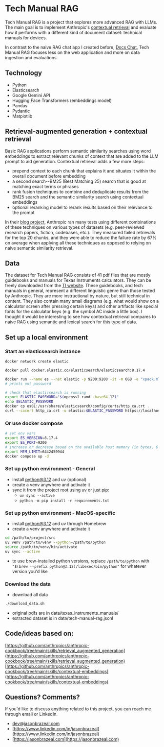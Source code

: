 # Tech Manual RAG

Tech Manual RAG is a project that explores more advanced RAG with LLMs. The main goal is to implement Anthropic's [contextual retrieval](https://www.anthropic.com/news/contextual-retrieval) and evaluate how it performs with a different kind of document dataset: technical manuals for devices.

In contrast to the naive RAG chat app I created before, [Docs Chat](https://github.com/jasonbrazeal/docs-chat), Tech Manual RAG focuses less on the web application and more on data ingestion and evaluations.

## Technology

* Python
* Elasticsearch
* Google Gemini API
* Hugging Face Transformers (embeddings model)
* Pandas
* Pydantic
* Matplotlib

## Retrieval-augmented generation + contextual retrieval

Basic RAG applications perform semantic similarity searches using word embeddings to extract relevant chunks of context that are added to the LLM prompt to aid generation. Contextual retrieval adds a few more steps:
* prepend context to each chunk that explains it and situates it within the overall document before embedding
* a second search--BM25 (Best Matching 25) search that is good at matching exact terms or phrases
* rank fusion techniques to combine and deduplicate results from the BM25 search and the semantic similarity search using contextual embeddings
* optional reranking model to rerank results based on their relevance to the prompt

In their [blog project](https://www.anthropic.com/news/contextual-retrieval), Anthropic ran many tests using different combinations of these techniques on various types of datasets (e.g. peer-reviewed research papers, fiction, codebases, etc.). They measured failed retrievals for the top 20 chunks, and they were able to reduce the failure rate by 67% on average when applying all these techniques as opposed to relying on naive semantic similarity retrieval.

## Data

The dataset for Tech Manual RAG consists of 41 pdf files that are mostly guidebooks and manuals for Texas Instruments calculators. They can be freely downloaded from the [TI website](https://education.ti.com/en/product-resources/guidebooks). These guidebooks, and tech manuals in general, represent a different linguistic genre than those tested by Anthropic. They are more instructional by nature, but still technical in content. They also contain many small diagrams (e.g. what would show on a calculator screen after pressing certain keys) and other artifacts like special fonts for the calculator keys (e.g. the symbol AC inside a little box). I thought it would be interesting to see how contextual retrieval compares to naive RAG using semantic and lexical search for this type of data.

## Set up a local environment

### Start an elasticsearch instance

```bash
docker network create elastic

docker pull docker.elastic.co/elasticsearch/elasticsearch:8.17.4

docker run --name es --net elastic -p 9200:9200 -it -m 6GB -e "xpack.ml.use_auto_machine_memory_percent=true" docker.elastic.co/elasticsearch/elasticsearch:8.17.4
# prints out password

# check that elasticsearch is running
export ELASTIC_PASSWORD="$(openssl rand -base64 12)"
echo $ELASTIC_PASSWORD
docker cp es01:/usr/share/elasticsearch/config/certs/http_ca.crt .
curl --cacert http_ca.crt -u elastic:$ELASTIC_PASSWORD https://localhost:9200
```

### Or use docker compose

```bash
# set env vars
export ES_VERSION=8.17.4
export ES_PORT=9200
# increase or decrease based on the available host memory (in bytes, 6 gib)
export MEM_LIMIT=6442450944
docker compose up -d
```

### Set up python environment - General

* install python@3.12 and uv (optional)
* create a venv anywhere and activate it
* sync it from the project root using uv or just pip:
    * `uv sync --active`
    * `python -m pip install -r requirements.txt`

### Set up python environment - MacOS-specific

* install python@3.12 and uv through Homebrew
* create a venv anywhere and activate it
```bash
cd /path/to/project/src
uv venv /path/to/venv --python=/path/to/python
source /path/to/venv/bin/activate
uv sync --active
```
* to use brew-installed python versions, replace `/path/to/python` with `"$(brew --prefix python@3.12)/libexec/bin/python"` for whatever version you'd like

### Download the data

* download all data
```bash
./download_data.sh
```
* original pdfs are in data/texas_instruments_manuals/
* extracted dataset is in data/tech-manual-rag.jsonl

## Code/ideas based on:

[https://github.com/anthropics/anthropic-cookbook/tree/main/skills/retrieval_augmented_generation](https://github.com/anthropics/anthropic-cookbook/tree/main/skills/retrieval_augmented_generation)
[https://github.com/anthropics/anthropic-cookbook/tree/main/skills/contextual-embeddings](https://github.com/anthropics/anthropic-cookbook/tree/main/skills/contextual-embeddings)

## Questions? Comments?

If you'd like to discuss anything related to this project, you can reach me through email or LinkedIn.

* [dev@jasonbrazeal.com](mailto:dev@jasonbrazeal.com)
* [https://www.linkedin.com/in/jasonbrazeal](https://www.linkedin.com/in/jasonbrazeal)
* [https://jasonbrazeal.com](https://jasonbrazeal.com)
